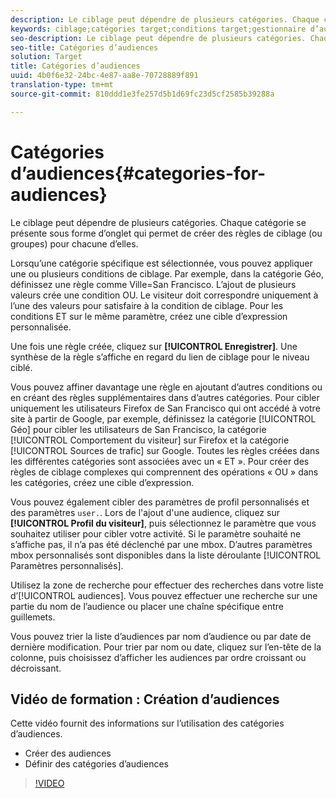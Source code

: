 ```yaml
---
description: Le ciblage peut dépendre de plusieurs catégories. Chaque catégorie se présente sous forme d’onglet qui permet de créer des règles de ciblage (ou groupes) pour chacune d’elles.
keywords: ciblage;catégories target;conditions target;gestionnaire d’audience;paramètres de profil personnalisés;profil du visiteur;paramètres utilisateur personnalisés;règles target
seo-description: Le ciblage peut dépendre de plusieurs catégories. Chaque catégorie se présente sous forme d’onglet qui permet de créer des règles de ciblage (ou groupes) pour chacune d’elles.
seo-title: Catégories d’audiences
solution: Target
title: Catégories d’audiences
uuid: 4b0f6e32-24bc-4e87-aa8e-70728889f891
translation-type: tm+mt
source-git-commit: 810ddd1e3fe257d5b1d69fc23d5cf2585b39288a

---
```



# Catégories d’audiences{#categories-for-audiences}

Le ciblage peut dépendre de plusieurs catégories. Chaque catégorie se présente sous forme d’onglet qui permet de créer des règles de ciblage (ou groupes) pour chacune d’elles.

Lorsqu’une catégorie spécifique est sélectionnée, vous pouvez appliquer une ou plusieurs conditions de ciblage. Par exemple, dans la catégorie Géo, définissez une règle comme Ville=San Francisco. L’ajout de plusieurs valeurs crée une condition OU. Le visiteur doit correspondre uniquement à l’une des valeurs pour satisfaire à la condition de ciblage. Pour les conditions ET sur le même paramètre, créez une cible d’expression personnalisée.

Une fois une règle créée, cliquez sur **[!UICONTROL Enregistrer]**. Une synthèse de la règle s’affiche en regard du lien de ciblage pour le niveau ciblé.

Vous pouvez affiner davantage une règle en ajoutant d’autres conditions ou en créant des règles supplémentaires dans d’autres catégories. Pour cibler uniquement les utilisateurs Firefox de San Francisco qui ont accédé à votre site à partir de Google, par exemple, définissez la catégorie [!UICONTROL Géo] pour cibler les utilisateurs de San Francisco, la catégorie [!UICONTROL Comportement du visiteur] sur Firefox et la catégorie [!UICONTROL Sources de trafic] sur Google. Toutes les règles créées dans les différentes catégories sont associées avec un « ET ». Pour créer des règles de ciblage complexes qui comprennent des opérations « OU » dans les catégories, créez une cible d’expression.

Vous pouvez également cibler des paramètres de profil personnalisés et des paramètres `user.`. Lors de l&#39;ajout d&#39;une audience, cliquez sur **[!UICONTROL Profil du visiteur]**, puis sélectionnez le paramètre que vous souhaitez utiliser pour cibler votre activité. Si le paramètre souhaité ne s’affiche pas, il n’a pas été déclenché par une mbox. D’autres paramètres mbox personnalisés sont disponibles dans la liste déroulante [!UICONTROL Paramètres personnalisés].

Utilisez la zone de recherche pour effectuer des recherches dans votre liste d’[!UICONTROL audiences]. Vous pouvez effectuer une recherche sur une partie du nom de l’audience ou placer une chaîne spécifique entre guillemets.

Vous pouvez trier la liste d’audiences par nom d’audience ou par date de dernière modification. Pour trier par nom ou date, cliquez sur l’en-tête de la colonne, puis choisissez d’afficher les audiences par ordre croissant ou décroissant.

## Vidéo de formation : Création d’audiences

Cette vidéo fournit des informations sur l’utilisation des catégories d’audiences.

* Créer des audiences
* Définir des catégories d’audiences

>[!VIDEO](https://video.tv.adobe.com/v/17392?captions=fre_fr)